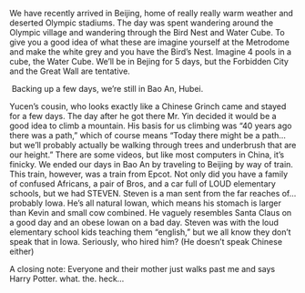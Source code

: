 <!-- layout: post
categories:
- travel
- china
title: How the Grinch Stole 保安
-->
We have recently arrived in Beijing, home of really really warm weather and deserted Olympic stadiums. The day was spent wandering around the Olympic village and wandering through the Bird Nest and Water Cube. To give you a good idea of what these are imagine yourself at the Metrodome and make the white grey and you have the Bird’s Nest. Imagine 4 pools in a cube, the Water Cube. We’ll be in Bejing for 5 days, but the Forbidden City and the Great Wall are tentative.
<!-- more -->
 Backing up a few days, we’re still in Bao An, Hubei.

Yucen’s cousin, who looks exactly like a Chinese Grinch came and stayed for a few days. The day after he got there Mr. Yin decided it would be a good idea to climb a mountain. His basis for us climbing was “40 years ago there was a path,” which of course means “Today there might be a path…but we’ll probably actually be walking through trees and underbrush that are our height.” There are some videos, but like most computers in China, it’s finicky. We ended our days in Bao An by traveling to Beijing by way of train. This train, however, was a train from Epcot. Not only did you have a family of confused Africans, a pair of Bros, and a car full of LOUD elementary schools, but we had STEVEN. Steven is a man sent from the far reaches of…probably Iowa. He’s all natural Iowan, which means his stomach is larger than Kevin and small cow combined. He vaguely resembles Santa Claus on a good day and an obese Iowan on a bad day. Steven was with the loud elementary school kids teaching them “english,” but we all know they don’t speak that in Iowa. Seriously, who hired him? (He doesn’t speak Chinese either)

A closing note: Everyone and their mother just walks past me and says Harry Potter. what. the. heck…